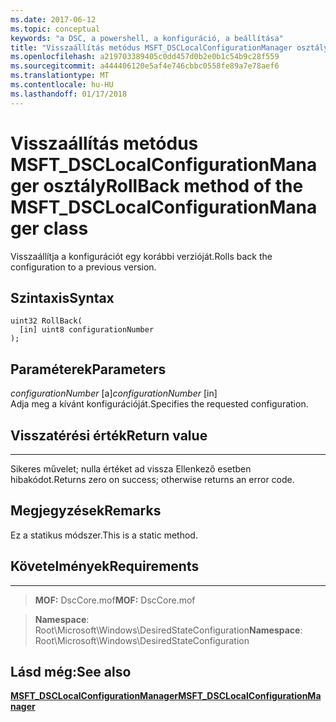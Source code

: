 ```yaml
---
ms.date: 2017-06-12
ms.topic: conceptual
keywords: "a DSC, a powershell, a konfiguráció, a beállítása"
title: "Visszaállítás metódus MSFT_DSCLocalConfigurationManager osztály"
ms.openlocfilehash: a219703389405c0dd457d0b2e0b1c54b9c28f559
ms.sourcegitcommit: a444406120e5af4e746cbbc0558fe89a7e78aef6
ms.translationtype: MT
ms.contentlocale: hu-HU
ms.lasthandoff: 01/17/2018
---
```

# <a name="rollback-method-of-the-msftdsclocalconfigurationmanager-class"></a><span data-ttu-id="fca5b-103">Visszaállítás metódus MSFT_DSCLocalConfigurationManager osztály</span><span class="sxs-lookup"><span data-stu-id="fca5b-103">RollBack method of the MSFT_DSCLocalConfigurationManager class</span></span>

<span data-ttu-id="fca5b-104">Visszaállítja a konfigurációt egy korábbi verzióját.</span><span class="sxs-lookup"><span data-stu-id="fca5b-104">Rolls back the configuration to a previous version.</span></span>

<a name="syntax"></a><span data-ttu-id="fca5b-105">Szintaxis</span><span class="sxs-lookup"><span data-stu-id="fca5b-105">Syntax</span></span>
------

```mof
uint32 RollBack(
  [in] uint8 configurationNumber
);
```

<a name="parameters"></a><span data-ttu-id="fca5b-106">Paraméterek</span><span class="sxs-lookup"><span data-stu-id="fca5b-106">Parameters</span></span>
----------

<span data-ttu-id="fca5b-107">*configurationNumber* \[a\]</span><span class="sxs-lookup"><span data-stu-id="fca5b-107">*configurationNumber* \[in\]</span></span>  
<span data-ttu-id="fca5b-108">Adja meg a kívánt konfigurációját.</span><span class="sxs-lookup"><span data-stu-id="fca5b-108">Specifies the requested configuration.</span></span> 

## <a name="return-value"></a><span data-ttu-id="fca5b-109">Visszatérési érték</span><span class="sxs-lookup"><span data-stu-id="fca5b-109">Return value</span></span>
------------

<span data-ttu-id="fca5b-110">Sikeres művelet; nulla értéket ad vissza Ellenkező esetben hibakódot.</span><span class="sxs-lookup"><span data-stu-id="fca5b-110">Returns zero on success; otherwise returns an error code.</span></span>

## <a name="remarks"></a><span data-ttu-id="fca5b-111">Megjegyzések</span><span class="sxs-lookup"><span data-stu-id="fca5b-111">Remarks</span></span>

<span data-ttu-id="fca5b-112">Ez a statikus módszer.</span><span class="sxs-lookup"><span data-stu-id="fca5b-112">This is a static method.</span></span>

## <a name="requirements"></a><span data-ttu-id="fca5b-113">Követelmények</span><span class="sxs-lookup"><span data-stu-id="fca5b-113">Requirements</span></span>
------------
><span data-ttu-id="fca5b-114">**MOF:** DscCore.mof</span><span class="sxs-lookup"><span data-stu-id="fca5b-114">**MOF:** DscCore.mof</span></span>

><span data-ttu-id="fca5b-115">**Namespace**: Root\Microsoft\Windows\DesiredStateConfiguration</span><span class="sxs-lookup"><span data-stu-id="fca5b-115">**Namespace**: Root\Microsoft\Windows\DesiredStateConfiguration</span></span>


## <a name="see-also"></a><span data-ttu-id="fca5b-116">Lásd még:</span><span class="sxs-lookup"><span data-stu-id="fca5b-116">See also</span></span>


[<span data-ttu-id="fca5b-117">**MSFT_DSCLocalConfigurationManager**</span><span class="sxs-lookup"><span data-stu-id="fca5b-117">**MSFT_DSCLocalConfigurationManager**</span></span>](msft-dsclocalconfigurationmanager.md)


 

 



